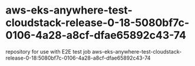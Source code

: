 # aws-eks-anywhere-test-cloudstack-release-0-18-5080bf7c-0106-4a28-a8cf-dfae65892c43-74
repository for use with E2E test job aws-eks-anywhere-test-cloudstack-release-0-18:5080bf7c-0106-4a28-a8cf-dfae65892c43-74
